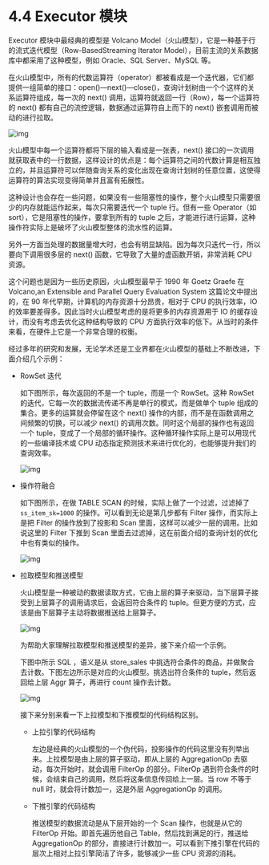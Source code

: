 # 4.4 Executor 模块

Executor 模块中最经典的模型是 Volcano Model（火山模型），它是一种基于行的流式迭代模型（Row-BasedStreaming Iterator Model），目前主流的关系数据库中都采用了这种模型，例如 Oracle、SQL Server、MySQL 等。

在火山模型中，所有的代数运算符（operator）都被看成是一个迭代器，它们都提供一组简单的接口：open()—next()—close()，查询计划树由一个个这样的关系运算符组成，每一次的 next() 调用，运算符就返回一行（Row），每一个运算符的 next() 都有自己的流控逻辑，数据通过运算符自上而下的 next() 嵌套调用而被动的进行拉取。

![img](https://obbusiness-private.oss-cn-shanghai.aliyuncs.com/doc/img/kernel-quickstart/V1.0.0/zh-CN/4.sql-engine/5.executor-01.png)

火山模型中每一个运算符都将下层的输入看成是一张表，next() 接口的一次调用就获取表中的一行数据，这样设计的优点是：每个运算符之间的代数计算是相互独立的，并且运算符可以伴随查询关系的变化出现在查询计划树的任意位置，这使得运算符的算法实现变得简单并且富有拓展性。

这种设计也会存在一些问题，如果没有一些阻塞性的操作，整个火山模型只需要很少的内存就能运作起来，每次只需要迭代一个 tuple 行。但有一些 Operator（如 sort），它是阻塞性的操作，要拿到所有的 tuple 之后，才能进行进行运算，这种操作符实际上是破坏了火山模型整体的流水性的运算。

另外一方面当处理的数据量增大时，也会有明显缺陷。因为每次只迭代一行，所以要向下调用很多层的 next() 函数，它导致了大量的虚函数开销，非常消耗 CPU 资源。

这个问题也是因为一些历史原因，火山模型最早于 1990 年 Goetz Graefe 在 Volcano,an Extensible and Parallel Query Evaluation System 这篇论文中提出的，在 90 年代早期，计算机的内存资源十分昂贵，相对于 CPU 的执行效率，IO 的效率要差得多。因此当时火山模型考虑的是将更多的内存资源用于 IO 的缓存设计，而没有考虑去优化这种结构导致的 CPU 方面执行效率的低下。从当时的条件来看，在硬件上它是一个非常合理的权衡。

经过多年的研究和发展，无论学术还是工业界都在火山模型的基础上不断改进，下面介绍几个示例：

- RowSet 迭代

    如下图所示，每次返回的不是一个 tuple，而是一个 RowSet。这种 RowSet 的迭代，它每一次的数据流传递不再是单行的模式，而是做单个 tuple 组成的集合。更多的运算就会停留在这个 next() 操作的内部，而不是在函数调用之间频繁的切换，可以减少 next() 的调用次数。同时这个局部的操作也有返回一个 tuple，变成了一个局部的循环操作。这种循环操作实际上是可以用现代的一些编译技术或 CPU 动态指定预测技术来进行优化的，也能够提升我们的查询效率。

    ![img](https://obbusiness-private.oss-cn-shanghai.aliyuncs.com/doc/img/kernel-quickstart/V1.0.0/zh-CN/4.sql-engine/5.executor-02.png)

- 操作符融合

    如下图所示，在做 TABLE SCAN 的时候，实际上做了一个过滤，过滤掉了 `ss_item_sk=1000` 的操作。可以看到无论是第几步都有 Filter 操作，而实际上是把 Filter 的操作放到了投影和 Scan 里面，这样可以减少一层的调用。比如说这里的 Filter 下推到 Scan 里面去过滤掉，这在前面介绍的查询计划的优化中也有类似的操作。

    ![img](https://obbusiness-private.oss-cn-shanghai.aliyuncs.com/doc/img/kernel-quickstart/V1.0.0/zh-CN/4.sql-engine/5.executor-03.png)

- 拉取模型和推送模型

    火山模型是一种被动的数据读取方式，它由上层的算子来驱动，当下层算子接受到上层算子的调用请求后，会返回符合条件的 tuple。但更方便的方式，应该是由下层算子主动将数据推送给上层算子。

    ![img](https://obbusiness-private.oss-cn-shanghai.aliyuncs.com/doc/img/kernel-quickstart/V1.0.0/zh-CN/4.sql-engine/5.executor-04.png)

    为帮助大家理解拉取模型和推送模型的差异，接下来介绍一个示例。

    下图中所示 SQL ，语义是从 store_sales 中挑选符合条件的商品，并做聚合去计数。下图左边所示是对应的火山模型。挑选出符合条件的 tuple，然后返回给上层 Aggr 算子，再进行 count 操作去计数。

    ![img](https://obbusiness-private.oss-cn-shanghai.aliyuncs.com/doc/img/kernel-quickstart/V1.0.0/zh-CN/4.sql-engine/5.executor-05.png)

    接下来分别来看一下上拉模型和下推模型的代码结构区别。

  - 上拉引擎的代码结构

	左边是经典的火山模型的一个伪代码，投影操作的代码这里没有列举出来。上拉模型是由上层的算子驱动，即从上层的 AggregationOp 去驱动，每次开始时，就会调用 FilterOp 的部分。FilterOp 遇到符合条件的时候，会结束自己的调用，然后将这条信息传回给上一层。当 row 不等于 null 时，就会将计数加一，这是外层 AggregationOp 的调用。

  - 下推引擎的代码结构

	推送模型的数据流动是从下层开始的一个 Scan 操作，也就是从它的 FilterOp 开始。即首先遍历他自己 Table，然后找到满足的行，推送给 AggregationOp 的部分，直接进行计数加一。可以看到下推引擎在代码的层次上相对上拉引擎简洁了许多，能够减少一些 CPU 资源的消耗。
